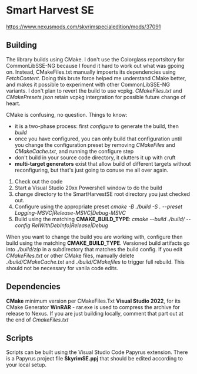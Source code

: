 # Smart Harvest SE

https://www.nexusmods.com/skyrimspecialedition/mods/37091

## Building

The library builds using CMake. I don't use the Colorglass reportsitory for CommonLibSSE-NG because I found it hard to work out what was gpoing on. Instead, CMakeFiles.txt manually impoerts its dependencies using *FetchContent*.
Doing this brute force helped me understand CMake better, and makes it possible to experiment with other CommonLibSSE-NG variants. I don't plan to revert the build to use vcpkg. *CMakeFiles.txt* and *CMakePresets.json* retain vcpkg intergration for possible future change of heart.

CMake is confusing, no question. Things to know:
- it is a two-phase process: first *configure* to generate the build, then *build*
- once you have configured, you can only build that configuration until you change the configuration preset by removing *CMakeFiles* and *CMakeCache.txt*, and running the configure step
- don't build in your source code directory, it clutters it up with cruft
- **multi-target generators** exist that allow build of different targets without reconfiguring, but that's just going to conuse me all over again.

1. Check out the code
2. Start a Visual Studio 20xx Powershell window to do the build
3. change directory to the SmartHarvestSE root directory you just checked out.
4. Configure using the appropriate preset *cmake -B ./build -S . --preset Logging-MSVC|Release-MSVC|Debug-MSVC*
5. Build using the matching **CMAKE_BUILD_TYPE**: *cmake --build ./build/ --config RelWithDebInfo|Release|Debug*

When you want to change the build you are working with, configure then build using the matching **CMAKE_BUILD_TYPE**.
Versioned build artifacts go into *./build/zip* in a subdirectory that matches the build config.
If you edit *CMakeFiles.txt* or other CMake files, manually delete *./build/CMakeCache.txt* and *./build/CMakefiles* to trigger full rebuild. This should not be necessary for vanila code edits.

## Dependencies
**CMake** minimum version per CMakeFiles.Txt
**Visual Studio 2022**, for its CMake Generator
**WinRAR** - rar.exe is used to compress the archive for release to Nexus. If you are just building locally, comment that part out at the end of *CmakeFiles.txt*

## Scripts
Scripts can be built using the Visual Studio Code Papyrus extension. There is a Papyrus project file **SkyrimSE.ppj** that should be edited according to your local setup.

